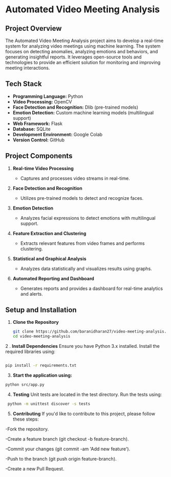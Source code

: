 # Automated Video Meeting Analysis

## Project Overview

The Automated Video Meeting Analysis project aims to develop a real-time system for analyzing video meetings using machine learning. The system focuses on detecting anomalies, analyzing emotions and behaviors, and generating insightful reports. It leverages open-source tools and technologies to provide an efficient solution for monitoring and improving meeting interactions.

## Tech Stack

- **Programming Language:** Python
- **Video Processing:** OpenCV
- **Face Detection and Recognition:** Dlib (pre-trained models)
- **Emotion Detection:** Custom machine learning models (multilingual support)
- **Web Framework:** Flask
- **Database:** SQLite
- **Development Environment:** Google Colab
- **Version Control:** GitHub

## Project Components

1. **Real-time Video Processing**
   - Captures and processes video streams in real-time.

2. **Face Detection and Recognition**
   - Utilizes pre-trained models to detect and recognize faces.

3. **Emotion Detection**
   - Analyzes facial expressions to detect emotions with multilingual support.

4. **Feature Extraction and Clustering**
   - Extracts relevant features from video frames and performs clustering.

5. **Statistical and Graphical Analysis**
   - Analyzes data statistically and visualizes results using graphs.

6. **Automated Reporting and Dashboard**
   - Generates reports and provides a dashboard for real-time analytics and alerts.

## Setup and Installation

1. **Clone the Repository**

   ```bash
   git clone https://github.com/baranidharan27/video-meeting-analysis.git
   cd video-meeting-analysis
2 . **Install Dependencies**
Ensure you have Python 3.x installed. Install the required libraries using:

```bash

pip install -r requirements.txt
```

3. **Start the application using:**

```bash
python src/app.py
```

4. **Testing**
Unit tests are located in the test directory. Run the tests using:

```bash
 python -m unittest discover -s tests
 ```

5. **Contributing**
If you'd like to contribute to this project, please follow these steps:

-Fork the repository.

-Create a feature branch (git checkout -b feature-branch).

-Commit your changes (git commit -am 'Add new feature').

-Push to the branch (git push origin feature-branch).

-Create a new Pull Request.
